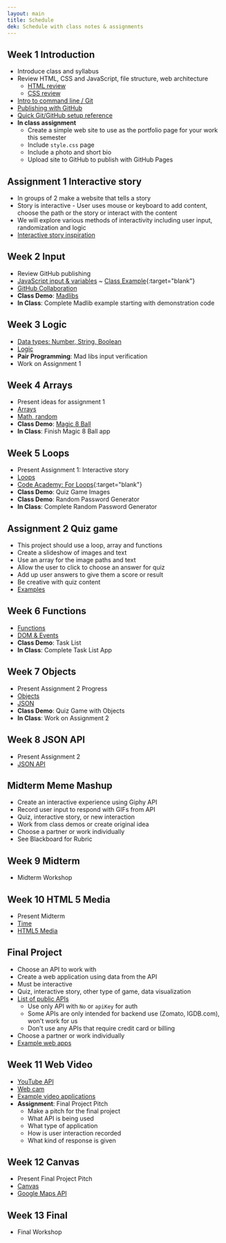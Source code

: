 ```yaml
---
layout: main
title: Schedule
dek: Schedule with class notes & assignments
---
```


## Week 1 **Introduction**
- Introduce class and syllabus
- Review HTML, CSS and JavaScript, file structure, web architecture
	- [HTML review](notes/html/)
	- [CSS review](notes/css/)
- [Intro to command line / Git](notes/git/index.html)
- [Publishing with GitHub](notes/git/github.html)
- [Quick Git/GitHub setup reference](notes/git/quick.html)
- **In class assignment**
	- Create a simple web site to use as the portfolio page for your work this semester
	- Include `style.css` page
	- Include a photo and short bio
	- Upload site to GitHub to publish with GitHub Pages

## Assignment 1 **Interactive story**
- In groups of 2 make a website that tells a story
- Story is interactive - User uses mouse or keyboard to add content, choose the path or the story or interact with the content
- We will explore various methods of interactivity including user input, randomization and logic
- [Interactive story inspiration](inspiration/interactive_story/)

## Week 2 **Input**
- Review GitHub publishing
- [JavaScript input & variables](notes/input/) ~ [Class Example](https://owenbmcc.github.io/mmp310/input/){:target="blank"}
- [GitHub Collaboration](notes/git/collaboration.html)
- **Class Demo**: [Madlibs](https://en.wikipedia.org/wiki/Mad_Libs)
- **In Class**: Complete Madlib example starting with demonstration code

## Week 3 **Logic**
- [Data types: Number, String, Boolean](notes/data_types)
- [Logic](notes/logic/)
- **Pair Programming**: Mad libs input verification
- Work on Assignment 1

## Week 4 **Arrays**
- Present ideas for assignment 1
- [Arrays](notes/array/)
- [Math, random](notes/random/)
- **Class Demo**: [Magic 8 Ball](https://en.wikipedia.org/wiki/Magic_8-Ball)
- **In Class**: Finish Magic 8 Ball app

## Week 5 **Loops**
- Present Assignment 1: Interactive story
- [Loops](notes/loop/)
- [Code Academy: For Loops](https://www.codecademy.com/courses/javascript-beginner-en-NhsaT/0/1){:target="blank"}
- **Class Demo**: Quiz Game Images
- **Class Demo**: Random Password Generator
- **In Class**: Complete Random Password Generator

## Assignment 2 **Quiz game**
- This project should use a loop, array and functions
- Create a slideshow of images and text
- Use an array for the image paths and text
- Allow the user to click to choose an answer for quiz
- Add up user answers to give them a score or result
- Be creative with quiz content
- [Examples](inspiration/slideshow/)

## Week 6 **Functions**
- [Functions](notes/functions/)
- [DOM & Events](notes/events)
- **Class Demo**: Task List
- **In Class**: Complete Task List App

## Week 7 **Objects**
- Present Assignment 2 Progress
- [Objects](notes/objects/)
- [JSON](notes/json)
- **Class Demo**: Quiz Game with Objects
- **In Class**: Work on Assignment 2

## Week 8 **JSON API**
- Present Assignment 2
- [JSON API](notes/json_api/)

## Midterm **Meme Mashup**
- Create an interactive experience using Giphy API
- Record user input to respond with GIFs from API
- Quiz, interactive story, or new interaction
- Work from class demos or create original idea
- Choose a partner or work individually
- See Blackboard for Rubric

## Week 9 **Midterm**
- Midterm Workshop

## Week 10 **HTML 5 Media**
- Present Midterm
- [Time](notes/time/)
- [HTML5 Media](notes/media/)

## Final Project
- Choose an API to work with
- Create a web application using data from the API
- Must be interactive
- Quiz, interactive story, other type of game, data visualization
- [List of public APIs](https://github.com/toddmotto/public-apis)
	- Use only API with ```No``` or ```apiKey``` for auth
	- Some APIs are only intended for backend use (Zomato, IGDB.com), won't work for us
	- Don't use any APIs that require credit card or billing
- Choose a partner or work individually
- [Example web apps](inspiration/apps/)

## Week 11 **Web Video**
- [YouTube API](notes/youtube/)
- [Web cam](notes/webcam/)
- [Example video applications](inspiration/video/)
- **Assignment**: Final Project Pitch
	- Make a pitch for the final project
	- What API is being used
	- What type of application
	- How is user interaction recorded
	- What kind of response is given


## Week 12 **Canvas**
- Present Final Project Pitch
- [Canvas](notes/canvas/)
- [Google Maps API](notes/google_maps/)

## Week 13 **Final**
- Final Workshop

<!-- 

midterm - giphy
- meme generator - user adds meme search and text for meme and it generates meme with image
- meme madlibs/quiz game
- meme choose the right image for search term
- 

interactive story
	- decision tree, user experience map
	- input vs branching stories
	- randomized outputs
interactive comic
	- clicking on images
	- decision trees etc
interactive video
	- using web video
	- combine video sources
	- youtube and native video
data api
	- data viz
	- user input
meme generator
	- get a random image
	- random text
	- 

css3
more git
threejs?
libraries?

http://teachingmultimedia.net/mmp420syllabus.html

-->